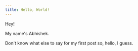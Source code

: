 ```yaml
---
title: Hello, World!
---
```


Hey!

My name's Abhishek.

Don't know what else to say for my first post so, hello, I guess.